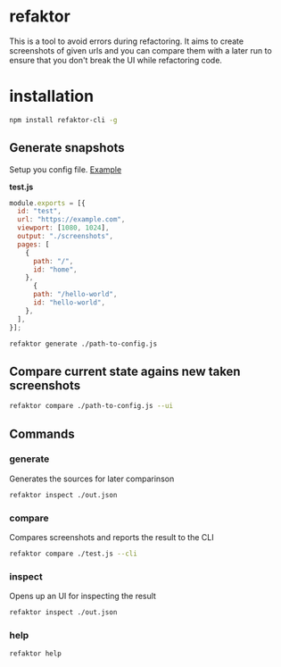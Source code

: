 # refaktor

This is a tool to avoid errors during refactoring. It aims to create screenshots of given urls and you can compare them
with a later run to ensure that you don't break the UI while refactoring code.

# installation

```bash
npm install refaktor-cli -g
```

## Generate snapshots

Setup you config file. [Example](https://github.com/faebeee/refactor/blob/v1.2.0/packages/refactor-cli/template/pages.js)

__test.js__
```javascript
module.exports = [{
  id: "test",
  url: "https://example.com",
  viewport: [1080, 1024],
  output: "./screenshots",
  pages: [
    {
      path: "/",
      id: "home",
    },
      {
      path: "/hello-world",
      id: "hello-world",
    },
  ],
}];
```

```bash
refaktor generate ./path-to-config.js
```

## Compare current state agains new taken screenshots

```bash
refaktor compare ./path-to-config.js --ui
```

## Commands

### generate
Generates the sources for later comparinson

```bash
refaktor inspect ./out.json
```

### compare
Compares screenshots and reports the result to the CLI

```bash
refaktor compare ./test.js --cli
```

### inspect
Opens up an UI for inspecting the result
```bash
refaktor inspect ./out.json
```
### help

```bash
refaktor help
```